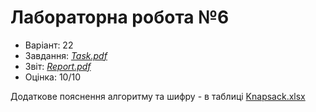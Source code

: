 # Лабораторна робота №6

- Варіант: 22
- Завдання: [*Task.pdf*](./Task.pdf)
- Звіт: [*Report.pdf*](./Report.pdf)
- Оцінка: 10/10

Додаткове пояснення алгоритму та шифру - в таблиці [Knapsack.xlsx](./Knapsack.xlsx)